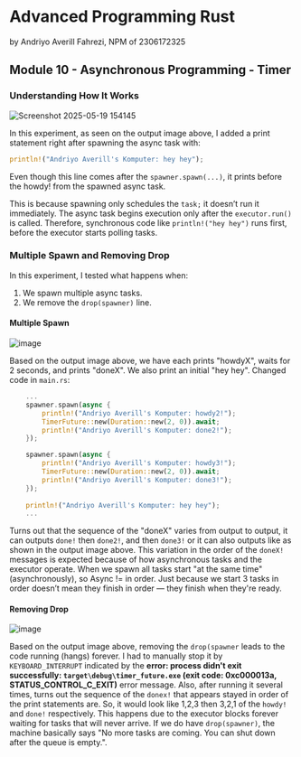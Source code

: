 # Advanced Programming Rust 
by Andriyo Averill Fahrezi, NPM of 2306172325

## Module 10 - Asynchronous Programming - Timer

### Understanding How It Works
![Screenshot 2025-05-19 154145](https://github.com/user-attachments/assets/9567c3f1-539a-4b10-947b-ccb5cce740ec)

In this experiment, as seen on the output image above, I added a print statement right after spawning the async task with:
```rust
println!("Andriyo Averill's Komputer: hey hey");
```
Even though this line comes after the `spawner.spawn(...)`, it prints before the howdy! from the spawned async task.

This is because spawning only schedules the `task;` it doesn’t run it immediately. The async task begins execution only after the `executor.run()` is called. Therefore, synchronous code like `println!("hey hey")` runs first, before the executor starts polling tasks.

### Multiple Spawn and Removing Drop

In this experiment, I tested what happens when:
1. We spawn multiple async tasks.
2. We remove the `drop(spawner)` line.

#### Multiple Spawn
![image](https://github.com/user-attachments/assets/9f94b8ef-b649-4ecc-8fd6-0f26dd6e7807)

Based on the output image above, we have each prints "howdyX", waits for 2 seconds, and prints "doneX". We also print an initial "hey hey". Changed code in `main.rs`:

```Rust
    ...
    spawner.spawn(async {
        println!("Andriyo Averill's Komputer: howdy2!");
        TimerFuture::new(Duration::new(2, 0)).await;
        println!("Andriyo Averill's Komputer: done2!");
    });

    spawner.spawn(async {
        println!("Andriyo Averill's Komputer: howdy3!");
        TimerFuture::new(Duration::new(2, 0)).await;
        println!("Andriyo Averill's Komputer: done3!");
    });
    
    println!("Andriyo Averill's Komputer: hey hey");
    ...
```

Turns out that the sequence of the "doneX" varies from output to output, it can outputs `done!` then `done2!`, and then `done3!` or it can also outputs like as shown in the output image above. This variation in the order of the `doneX!` messages is expected because of how asynchronous tasks and the executor operate. When we spawn all tasks start "at the same time" (asynchronously), so Async != in order. Just because we start 3 tasks in order doesn’t mean they finish in order — they finish when they're ready.

#### Removing Drop

![image](https://github.com/user-attachments/assets/dbc5aafb-d488-4b4b-aefc-707890a7b7cd)

Based on the output image above, removing the `drop(spawner` leads to the code running (hangs) forever. I had to manually stop it by `KEYBOARD_INTERRUPT` indicated by the **error: process didn't exit successfully: `target\debug\timer_future.exe` (exit code: 0xc000013a, STATUS_CONTROL_C_EXIT)** error message. Also, after running it several times, turns out the sequence of the `donex!` that appears stayed in order of the print statements are. So, it would look like 1,2,3 then 3,2,1 of the `howdy!` and `done!` respectively. This happens due to the executor blocks forever waiting for tasks that will never arrive. If we do have `drop(spawner)`, the machine basically says "No more tasks are coming. You can shut down after the queue is empty.".